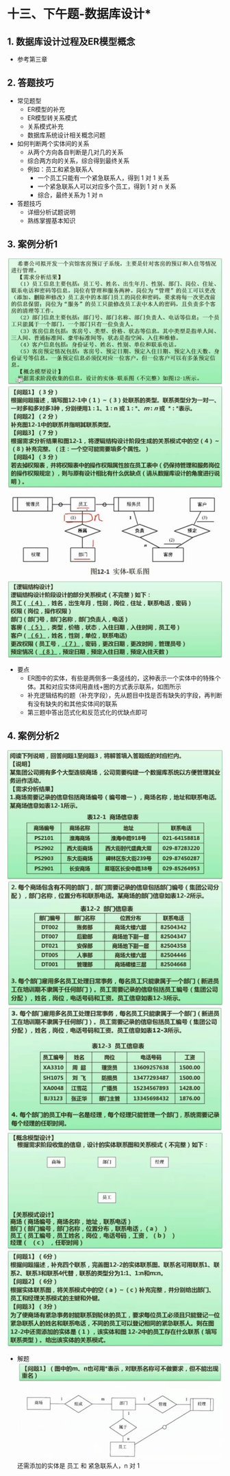 # 十三、下午题-数据库设计*

## 1. 数据库设计过程及ER模型概念

- 参考第三章

## 2. 答题技巧

- 常见题型
	- ER模型的补充
	- ER模型转关系模式
	- 关系模式补充
	- 数据库系统设计相关概念问题
- 如何判断两个实体间的关系
	- 从两个方向各自判断是几对几的关系
	- 综合两方向的关系，综合得到最终关系
	- 例如：员工和紧急联系人
		- 一个员工只能有一个紧急联系人，得到 1 对 1 关系
		- 一个紧急联系人可以对应多个员工，得到 1 对 n 关系
		- 综合，最终关系为 1 对 n
- 答题技巧
	- 详细分析试题说明
	- 熟练掌握基本知识

## 3. 案例分析1

![数据库设计案例1_0](../../img/软考/数据库设计案例1_0.jpg)
![数据库设计案例1_1](../../img/软考/数据库设计案例1_1.jpg)
![数据库设计案例1_2](../../img/软考/数据库设计案例1_2.jpg)
![数据库设计案例1_3](../../img/软考/数据库设计案例1_3.jpg)
- 要点
	- ER图中的实体，有些是两侧多一条竖线的，这种表示一个实体中的特殊个体。其和对应实体间用直线+圈的方式表示联系，如图所示
	- 补充逻辑结构的题（补充字段），先从题目中找是否有缺失的字段，再判断有没有缺失的和其他实体间的联系
	- 第三题中答出范式化和反范式化的优缺点即可

## 4. 案例分析2

![数据库设计例题2_1](../../img/软考/数据库设计例题2_1.jpg)
![数据库设计例题2_2](../../img/软考/数据库设计例题2_2.jpg)
![数据库设计例题2_3](../../img/软考/数据库设计例题2_3.jpg)
![数据库设计例题2_4](../../img/软考/数据库设计例题2_4.jpg)
![数据库设计例题2_5](../../img/软考/数据库设计例题2_5.jpg)
- 解题
![数据库设计例题2_解题1](../../img/软考/数据库设计例题2_解题1.jpg)
还需添加的实体是 员工 和 紧急联系人，n 对 1